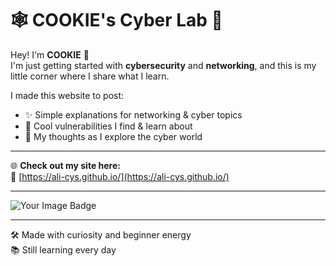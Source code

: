 # 🕸️ COOKIE's Cyber Lab 🔐

Hey! I'm **COOKIE** 👋  
I'm just getting started with **cybersecurity** and **networking**, and this is my little corner where I share what I learn.

I made this website to post:
- ✨ Simple explanations for networking & cyber topics  
- 🐞 Cool vulnerabilities I find & learn about  
- 🧠 My thoughts as I explore the cyber world

---

🌐 **Check out my site here:**  
🔗 [https://ali-cys.github.io/](https://ali-cys.github.io/)

---

<img src="https://tryhackme-badges.s3.amazonaws.com/COOKIE.png" alt="Your Image Badge" />

---

🛠️ Made with curiosity and beginner energy  
📚 Still learning every day
